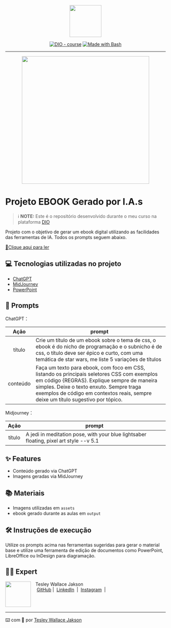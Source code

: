 <p align="center">
    <img width="100" src=".github/assets/banner.png">
</p>

<p align="center">
<a href="https://dio.me/"><img src="https://img.shields.io/badge/DIO-Course-28DA77?logo=youtube" alt="DIO - course"></a>
<a href="https://www.gnu.org/software/bash/" title="Go to Bash homepage"><img src="https://img.shields.io/badge/Prompt-Project-blue?logo=gnu-bash&amp;logoColor=white" alt="Made with Bash"></a></p>

-------

<p align="center">
<img 
    src="./assets/cover.png"
    width="400"  
/>
</p>

# Projeto EBOOK Gerado por I.A.s


 > ℹ️ **NOTE:** Este é o repositório desenvolvido durante o meu curso na plataforma [DIO](https://dio.me)

Projeto com o objetivo de gerar um ebook digital utilizando as facilidades das ferramentas de IA. Todos os prompts seguem abaixo.

<a href="https://github.com/Wall9019/prompts-recipe-to-create-a-ebook/blob/main/output/ebook%20-%20css%20jedi%20output.pdf" title="View PDF now"> 📕Clique aqui para ler</a>

## 💻 Tecnologias utilizadas no projeto

- [ChatGPT](https://chat.openai.com/) 
- [MidJourney](https://www.midjourney.com/app/)
- [PowerPoint](https://www.microsoft.com/en/microsoft-365/powerpoint)

## 🧠 Prompts


ChatGPT：

|   Ação   | prompt                                                                                                                                                                                                                                                                         |
| :------: | ------------------------------------------------------------------------------------------------------------------------------------------------------------------------------------------------------------------------------------------------------------------------------ |
|  título  | Crie um título de um ebook sobre o tema de css, o ebook é do nicho de programação e o subnicho é de css, o título deve ser épico e curto, com uma temática de star wars, me liste 5 variações de títulos                                                            |
| conteúdo | Faça um texto para ebook, com foco em CSS, listando os principais seletores CSS com exemplos em código {REGRAS}. Explique sempre de maneira simples. Deixe o texto enxuto. Sempre traga exemplos de código em contextos reais, sempre deixe um título sugestivo por tópico. |

Midjourney：

|  Ação  | prompt                                                                                 |
| :----: | -------------------------------------------------------------------------------------- |
| título | A jedi in meditation pose, with your blue lightsaber floating, pixel art style --v 5.1 |

## ✨ Features

- Conteúdo gerado via ChatGPT
- Imagens geradas via MidJourney

## 📚 Materiais

- Imagens utilizadas em `assets`
- ebook gerado durante as aulas em `output`

## 🛠️ Instruções de execução

Utilize os prompts acima nas ferramentas sugeridas para gerar o material base e utilize uma ferramenta de edição de documentos como PowerPoint, LibreOffice ou InDesign para diagramação.

## 👨‍💻 Expert

<p>
    <img 
      align=left 
      margin=10 
      width=80 
      src="https://www.google.com.br/url?sa=i&url=https%3A%2F%2Fwww.youtube.com%2Fchannel%2FUCN_u5w69V9wUZYG8WeJWuNg&psig=AOvVaw2RJt4hYj7JyFKE2WxgLM5O&ust=1735614893698000&source=images&cd=vfe&opi=89978449&ved=0CBQQjRxqFwoTCNjPhMLDzooDFQAAAAAdAAAAABAE"
    />
    <p>&nbsp&nbsp&nbspTesley Wallace Jakson<br>
    &nbsp&nbsp&nbsp
    <a href="https://github.com/Wall9019">
    GitHub</a>&nbsp;|&nbsp;
    <a href="https://www.linkedin.com/in/tesley-wallace/">LinkedIn</a>
&nbsp;|&nbsp;
    <a href="https://www.instagram.com/tesley_wallace/">
    Instagram</a>
&nbsp;|&nbsp;</p>
</p>
<br/><br/>
<p>

---

⌨️ com 💜 por [Tesley Wallace Jakson](https://github.com/Wall9019)
